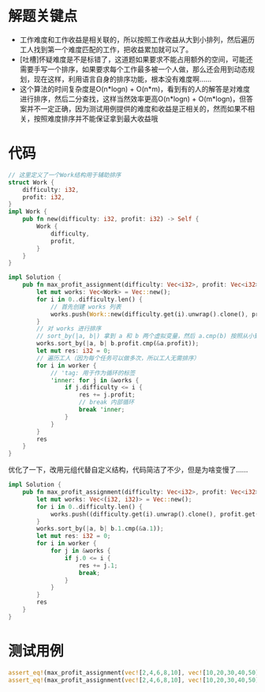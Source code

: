# 解题关键点

- 工作难度和工作收益是相关联的，所以按照工作收益从大到小排列，然后遍历工人找到第一个难度匹配的工作，把收益累加就可以了。
- [吐槽]怀疑难度是不是标错了，这道题如果要求不能占用额外的空间，可能还需要手写一个排序，如果要求每个工作最多被一个人做，那么还会用到动态规划，现在这样，利用语言自身的排序功能，根本没有难度啊……
- 这个算法的时间复杂度是O(n\*logn) + O(n\*m)，看到有的人的解答是对难度进行排序，然后二分查找，这样当然效率更高O(n\*logn) + O(m\*logn)，但答案并不一定正确，因为测试用例提供的难度和收益是正相关的，然而如果不相关，按照难度排序并不能保证拿到最大收益哦

# 代码

```rust
// 这里定义了一个Work结构用于辅助排序
struct Work {
    difficulty: i32,
    profit: i32,
}
impl Work {
    pub fn new(difficulty: i32, profit: i32) -> Self {
        Work {
            difficulty,
            profit,
        }
    }
}

impl Solution {
    pub fn max_profit_assignment(difficulty: Vec<i32>, profit: Vec<i32>, worker: Vec<i32>) -> i32 {
        let mut works: Vec<Work> = Vec::new();
        for i in 0..difficulty.len() {
            // 首先创建 works 列表
            works.push(Work::new(difficulty.get(i).unwrap().clone(), profit.get(i).unwrap().clone()));
        }
        // 对 works 进行排序
        // sort_by(|a, b|) 拿到 a 和 b 两个虚拟变量，然后 a.cmp(b) 按照从小到大排列，b.cmp(a) 按照从大到小排列
        works.sort_by(|a, b| b.profit.cmp(&a.profit));
        let mut res: i32 = 0;
        // 遍历工人（因为每个任务可以做多次，所以工人无需排序）
        for i in worker {
            // 'tag: 用于作为循环的标签
            'inner: for j in &works {
                if j.difficulty <= i {
                    res += j.profit;
                    // break 内部循环
                    break 'inner;
                }
            }
        }
        res
    }
}
```

优化了一下，改用元组代替自定义结构，代码简洁了不少，但是为啥变慢了……

```rust
impl Solution {
    pub fn max_profit_assignment(difficulty: Vec<i32>, profit: Vec<i32>, worker: Vec<i32>) -> i32 {
        let mut works: Vec<(i32, i32)> = Vec::new();
        for i in 0..difficulty.len() {
            works.push((difficulty.get(i).unwrap().clone(), profit.get(i).unwrap().clone()));
        }
        works.sort_by(|a, b| b.1.cmp(&a.1));
        let mut res: i32 = 0;
        for i in worker {
            for j in &works {
                if j.0 <= i {
                    res += j.1;
                    break;
                }
            }
        }
        res
    }
}
```

# 测试用例

```rust
assert_eq!(max_profit_assignment(vec![2,4,6,8,10], vec![10,20,30,40,50], vec![4,5,6,7]), 100);
assert_eq!(max_profit_assignment(vec![2,4,6,8,10], vec![10,20,30,40,50], vec![0]), 0);
```
